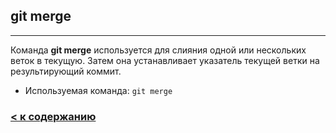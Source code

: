 ## git merge
---

Команда **git merge** используется для слияния одной или нескольких веток в текущую. Затем она устанавливает указатель текущей ветки на результирующий коммит.

* Используемая команда: `git merge`



### [< к содержанию](/README.md)